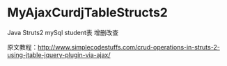 # MyAjaxCurdjTableStructs2
Java Struts2 mySql student表 增删改查

原文教程：http://www.simplecodestuffs.com/crud-operations-in-struts-2-using-jtable-jquery-plugin-via-ajax/
